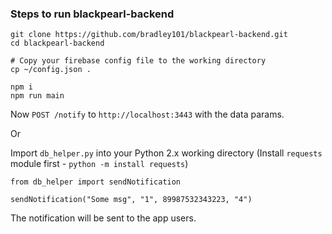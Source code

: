 ### Steps to run blackpearl-backend
```
git clone https://github.com/bradley101/blackpearl-backend.git
cd blackpearl-backend

# Copy your firebase config file to the working directory
cp ~/config.json .

npm i
npm run main
```

Now `POST /notify` to `http://localhost:3443` with the data params.

Or 

Import `db_helper.py` into your Python 2.x working directory (Install `requests` module first - `python -m install requests`)
```
from db_helper import sendNotification

sendNotification("Some msg", "1", 89987532343223, "4")
```

The notification will be sent to the app users.
